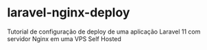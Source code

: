 # laravel-nginx-deploy
Tutorial de configuração de deploy de uma aplicação Laravel 11 com servidor Nginx em uma VPS Self Hosted
